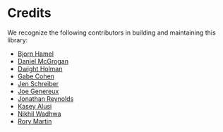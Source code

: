 Credits
=======

We recognize the following contributors in building and maintaining this library:
  
  - [Bjorn Hamel](https://github.com/bjarny)
  - [Daniel McGrogan](https://github.com/dtmcg)
  - [Dwight Holman](https://github.com/anonfunc)
  - [Gabe Cohen](https://github.com/glcohen)
  - [Jen Schreiber](https://github.com/jischr)
  - [Joe Genereux](https://github.com/joegenereux)
  - [Jonathan Reynolds](https://github.com/jonreynolds)
  - [Kasey Alusi](https://github.com/kaseyalusi)
  - [Nikhil Wadhwa](https://github.com/nikhilwadhwa84)
  - [Rory Martin](https://github.com/ironmartyr)
